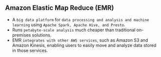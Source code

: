 Amazon Elastic Map Reduce (EMR)
---

- A `big data platform` for `data processing and analysis and machine learning` using `Apache Spark, Apache Hive, and Presto`.
- Runs `petabyte-scale analysis` much cheaper than traditional on-premises solutions.
- EMR `integrates with other AWS services`, such as Amazon S3 and Amazon Kinesis, enabling users to easily move and analyze data stored in those services.

